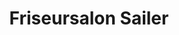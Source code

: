---
title: "Friseursalon Sailer"
url: /oebisfelde-weferlingen/friseursalon-sailer/
shop: Friseur
---